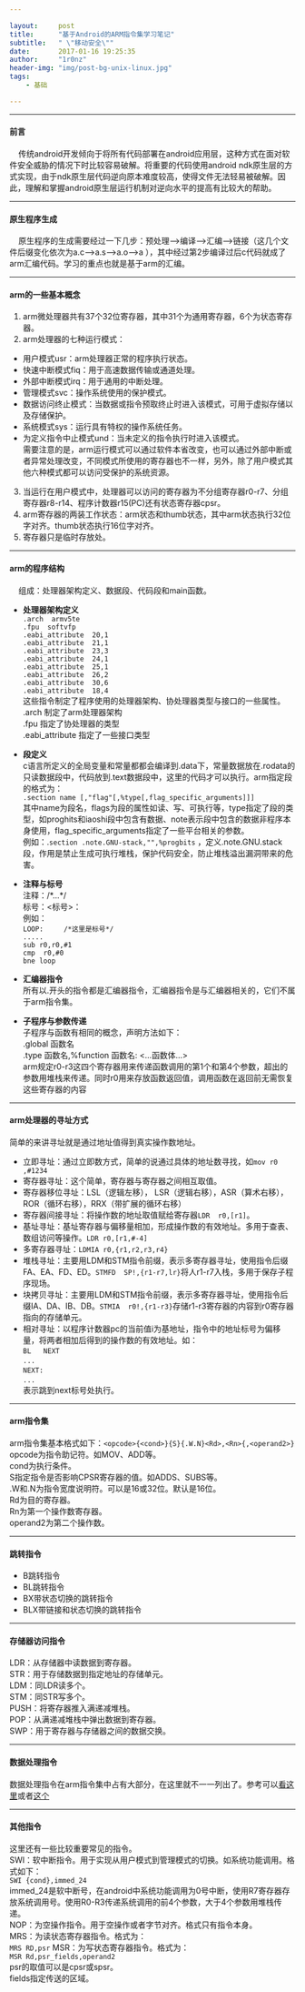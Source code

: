 ```yaml
--- 

layout:     post
title:      "基于Android的ARM指令集学习笔记"
subtitle:   " \"移动安全\""
date:       2017-01-16 19:25:35
author:     "1r0nz"
header-img: "img/post-bg-unix-linux.jpg"
tags:
    - 基础

---
```



---  
#### 前言  
&nbsp;&nbsp;&nbsp;&nbsp;传统android开发倾向于将所有代码部署在android应用层，这种方式在面对软件安全威胁的情况下时比较容易破解。将重要的代码使用android ndk原生层的方式实现，由于ndk原生层代码逆向原本难度较高，使得文件无法轻易被破解。因此，理解和掌握android原生层运行机制对逆向水平的提高有比较大的帮助。  

---  

#### 原生程序生成  
&nbsp;&nbsp;&nbsp;&nbsp;原生程序的生成需要经过一下几步：预处理——>编译——>汇编——>链接（这几个文件后缀变化依次为a.c——>a.s——>a.o——>a
），其中经过第2步编译过后c代码就成了arm汇编代码。学习的重点也就是基于arm的汇编。  

---  

#### arm的一些基本概念  
1. arm微处理器共有37个32位寄存器，其中31个为通用寄存器，6个为状态寄存器。  
2. arm处理器的七种运行模式：  
* 用户模式usr：arm处理器正常的程序执行状态。  
* 快速中断模式fiq：用于高速数据传输或通道处理。  
* 外部中断模式irq：用于通用的中断处理。  
* 管理模式svc：操作系统使用的保护模式。  
* 数据访问终止模式：当数据或指令预取终止时进入该模式，可用于虚拟存储以及存储保护。  
* 系统模式sys：运行具有特权的操作系统任务。  
* 为定义指令中止模式und：当未定义的指令执行时进入该模式。  
需要注意的是，arm运行模式可以通过软件本省改变，也可以通过外部中断或者异常处理改变，不同模式所使用的寄存器也不一样，另外，除了用户模式其他六种模式都可以访问受保护的系统资源。  
3. 当运行在用户模式中，处理器可以访问的寄存器为不分组寄存器r0-r7、分组寄存器r8-r14、程序计数器r15(PC)还有状态寄存器cpsr。  
4. arm寄存器的两装工作状态：arm状态和thumb状态，其中arm状态执行32位字对齐。thumb状态执行16位字对齐。  
5. 寄存器只是临时存放处。  

---  

#### arm的程序结构  
&nbsp;&nbsp;&nbsp;&nbsp;组成：处理器架构定义、数据段、代码段和main函数。  
* __处理器架构定义__  
`.arch  armv5te`  
`.fpu  softvfp`  
`.eabi_attribute  20,1`  
`.eabi_attribute  21,1`  
`.eabi_attribute  23,3`  
`.eabi_attribute  24,1`  
`.eabi_attribute  25,1`  
`.eabi_attribute  26,2`  
`.eabi_attribute  30,6`  
`.eabi_attribute  18,4`  
这些指令制定了程序使用的处理器架构、协处理器类型与接口的一些属性。  
.arch 制定了arm处理器架构  
.fpu 指定了协处理器的类型  
.eabi_attribute 指定了一些接口类型  

* __段定义__  
c语言所定义的全局变量和常量都都会编译到.data下，常量数据放在.rodata的只读数据段中，代码放到.text数据段中，这里的代码才可以执行。arm指定段的格式为：  
`.section name [,"flag"[,%type[,flag_specific_arguments]]]`  
其中name为段名，flags为段的属性如读、写、可执行等，type指定了段的类型，如proghits和iaoshi段中包含有数据、note表示段中包含的数据非程序本身使用，flag_specific_arguments指定了一些平台相关的参数。  
例如：.`section .note.GNU-stack,"",%progbits` ，定义.note.GNU.stack段，作用是禁止生成可执行堆栈，保护代码安全，防止堆栈溢出漏洞带来的危害。  

* __注释与标号__  
注释：/\*...\*/  
标号：\<标号\>：  
例如：  
`LOOP:     /*这里是标号*/`  
`.....  `  
`sub r0,r0,#1`  
`cmp  r0,#0`  
`bne loop`  

* __汇编器指令__  
所有以\.开头的指令都是汇编器指令，汇编器指令是与汇编器相关的，它们不属于arm指令集。  

* __子程序与参数传递__  
子程序与函数有相同的概念，声明方法如下：  
.global  函数名  
.type       函数名,%function
函数名:
         <...函数体...>  
arm规定r0-r3这四个寄存器用来传递函数调用的第1个和第4个参数，超出的参数用堆栈来传递。同时r0用来存放函数返回值，调用函数在返回前无需恢复这些寄存器的内容  

--- 

#### arm处理器的寻址方式  
简单的来讲寻址就是通过地址值得到真实操作数地址。  
* 立即寻址：通过立即数方式，简单的说通过具体的地址数寻找，如`mov r0 ,#1234`  
* 寄存器寻址：这个简单，寄存器与寄存器之间相互取值。  
* 寄存器移位寻址：LSL（逻辑左移）， LSR（逻辑右移），ASR（算术右移），ROR（循环右移），RRX（带扩展的循环右移）  
* 寄存器间接寻址：将操作数的地址取值赋给寄存器`LDR  r0,[r1]`。  
* 基址寻址：基址寄存器与偏移量相加，形成操作数的有效地址。多用于查表、数组访问等操作。`LDR r0,[r1,#-4]`  
* 多寄存器寻址：`LDMIA r0,{r1,r2,r3,r4}`  
* 堆栈寻址：主要用LDM和STM指令前缀，表示多寄存器寻址，使用指令后缀FA、EA、FD、ED。`STMFD  SP!,{r1-r7,lr}`将人r1-r7入栈，多用于保存子程序现场。  
* 块拷贝寻址：主要用LDM和STM指令前缀，表示多寄存器寻址，使用指令后缀IA、DA、IB、DB。`STMIA  r0!,{r1-r3}`存储r1-r3寄存器的内容到r0寄存器指向的存储单元。  
* 相对寻址：以程序计数器pc的当前值i为基地址，指令中的地址标号为偏移量，将两者相加后得到的操作数的有效地址。如：  
`BL   NEXT`  
`...`  
`NEXT:`  
`...`  
表示跳到next标号处执行。  

--- 

#### arm指令集  
arm指令集基本格式如下：`<opcode>{<cond>}{S}{.W.N}<Rd>,<Rn>{,<operand2>}`  
opcode为指令助记符。如MOV、ADD等。  
cond为执行条件。  
S指定指令是否影响CPSR寄存器的值。如ADDS、SUBS等。  
.W和.N为指令宽度说明符。可以是16或32位。默认是16位。  
Rd为目的寄存器。  
Rn为第一个操作数寄存器。  
operand2为第二个操作数。  

--- 

#### 跳转指令  
* B跳转指令  
* BL跳转指令  
* BX带状态切换的跳转指令  
* BLX带链接和状态切换的跳转指令  

--- 

#### 存储器访问指令  
LDR：从存储器中读数据到寄存器。  
STR：用于存储数据到指定地址的存储单元。  
LDM：同LDR读多个。  
STM：同STR写多个。  
PUSH：将寄存器推入满递减堆栈。  
POP：从满递减堆栈中弹出数据到寄存器。  
SWP：用于寄存器与存储器之间的数据交换。  

--- 

#### 数据处理指令  
数据处理指令在arm指令集中占有大部分，在这里就不一一列出了。参考可以[看这里](http://blog.csdn.net/dddxxxx/article/details/47130545)或者[这个](http://blog.chinaunix.net/uid-20769502-id-112445.html)  

--- 

#### 其他指令 
这里还有一些比较重要常见的指令。  
SWI：软中断指令。用于实现从用户模式到管理模式的切换。如系统功能调用。格式如下：  
`SWI {cond},immed_24`  
immed_24是软中断号，在android中系统功能调用为0号中断，使用R7寄存器存放系统调用号。使用R0-R3传递系统调用的前4个参数，大于4个参数用堆栈传递。  
NOP：为空操作指令。用于空操作或者字节对齐。格式只有指令本身。  
MRS：为读状态寄存器指令。格式为：  
`MRS RD,psr`
MSR：为写状态寄存器指令。格式为：  
`MSR Rd,psr_fields,operand2`  
psr的取值可以是cpsr或spsr。  
fields指定传送的区域。  
